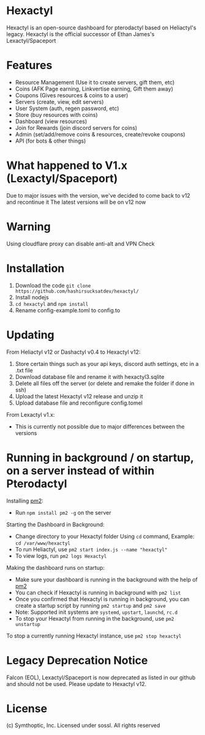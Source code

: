 # Hexactyl
Hexactyl is an open-source dashboard for pterodactyl based on Heliactyl's legacy. Hexactyl is the official successor of Ethan James's Lexactyl/Spaceport

# Features
- Resource Management (Use it to create servers, gift them, etc)
- Coins (AFK Page earning, Linkvertise earning, Gift them away)
- Coupons (Gives resources & coins to a user)
- Servers (create, view, edit servers)
- User System (auth, regen password, etc)
- Store (buy resources with coins)
- Dashboard (view resources)
- Join for Rewards (join discord servers for coins)
- Admin (set/add/remove coins & resources, create/revoke coupons)
- API (for bots & other things)

# What happened to V1.x (Lexactyl/Spaceport)
Due to major issues with the version, we've decided to come back to v12 and recontinue it
The latest versions will be on v12 now

# Warning
Using cloudflare proxy can disable anti-alt and VPN Check

# Installation
1. Download the code ``git clone https://github.com/hashirsucksatdev/hexactyl/``
2. Install nodejs
3. ``cd hexactyl`` and ``npm install``
4. Rename config-example.toml to config.to

# Updating 

From Heliactyl v12 or Dashactyl v0.4 to Hexactyl v12:
1. Store certain things such as your api keys, discord auth settings, etc in a .txt file
2. Download database file and rename it with hexactyl3.sqlite
3. Delete all files off the server (or delete and remake the folder if done in ssh)
4. Upload the latest Hexactyl v12 release and unzip it
5. Upload database file and reconfigure config.tomel

From Lexactyl v1.x:
- This is currently not possible due to major differences between the versions


# Running in background / on startup, on a server instead of within Pterodactyl

Installing [pm2](https://github.com/Unitech/pm2):
- Run `npm install pm2 -g` on the server

Starting the Dashboard in Background:
- Change directory to your Hexactyl folder Using `cd` command, Example: `cd /var/www/hexactyl` 
- To run Heliactyl, use `pm2 start index.js --name "hexactyl"`
- To view logs, run `pm2 logs Hexactyl`

Making the dashboard runs on startup:
- Make sure your dashboard is running in the background with the help of [pm2](https://github.com/Unitech/pm2)
- You can check if Hexactyl is running in background with `pm2 list`
- Once you confirmed that Hexactyl is running in background, you can create a startup script by running `pm2 startup` and `pm2 save`
- Note: Supported init systems are `systemd`, `upstart`, `launchd`, `rc.d`
- To stop your Hexactyl from running in the background, use `pm2 unstartup`

To stop a currently running Hexactyl instance, use `pm2 stop hexactyl`

# Legacy Deprecation Notice

Falcon (EOL), Lexactyl/Spaceport is now deprecated as listed in our github and should not be used.
Please update to Hexactyl v12.

# License
(c) Symthoptic, Inc. Licensed under sossl. All rights reserved
